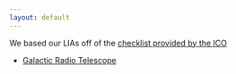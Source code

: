 ```yaml
---
layout: default
---
```


We based our LIAs off of the [checklist provided by the ICO](https://ico.org.uk/for-organisations/guide-to-the-general-data-protection-regulation-gdpr/lawful-basis-for-processing/legitimate-interests/)

- [Galactic Radio Telescope](grt.html)
